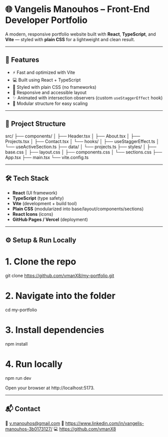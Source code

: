 # 🌐 Vangelis Manouhos – Front-End Developer Portfolio

A modern, responsive portfolio website built with **React**, **TypeScript**, and **Vite** — styled with **plain CSS** for a lightweight and clean result.

---

## 🧩 Features
- ⚡ Fast and optimized with Vite
- 💻 Built using React + TypeScript
- 🎨 Styled with plain CSS (no frameworks)
- 🧠 Responsive and accessible layout
- ✨ Animated with intersection observers (custom `useStaggerEffect` hook)
- 📂 Modular structure for easy scaling

---

## 📁 Project Structure
src/
├── components/
│ ├── Header.tsx
│ ├── About.tsx
│ ├── Projects.tsx
│ ├── Contact.tsx
│ └── hooks/
│ ├── useStaggerEffect.ts
│ └── useActiveSection.ts
├── data/
│ └── projects.ts
├── styles/
│ ├── base.css
│ ├── layout.css
│ ├── components.css
│ └── sections.css
├── App.tsx
├── main.tsx
└── vite.config.ts

---

## 🛠️ Tech Stack
- **React** (UI framework)
- **TypeScript** (type safety)
- **Vite** (development + build tool)
- **Plain CSS** (modularized into base/layout/components/sections)
- **React Icons** (icons)
- **GitHub Pages / Vercel** (deployment)

---

## ⚙️ Setup & Run Locally

# 1. Clone the repo
git clone https://github.com/vmanX8/my-portfolio.git

# 2. Navigate into the folder
cd my-portfolio

# 3. Install dependencies
npm install

# 4. Run locally
npm run dev

Open your browser at http://localhost:5173.

---

## 📬 Contact
📧 v.manouhos@gmail.com
🔗 https://www.linkedin.com/in/vangelis-manouhos-3b0173127/
💻 https://github.com/vmanX8